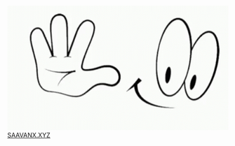 ![logo](https://github.com/Saavanx/saavan-portfolio/blob/main/tenor.gif)
 [SAAVANX.XYZ](https://saavanx.xyz)
